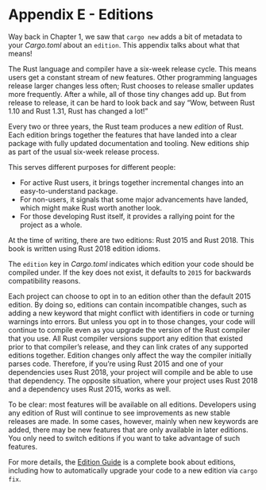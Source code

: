 # Appendix E - Editions

Way back in Chapter 1, we saw that `cargo new` adds a bit of metadata to your
*Cargo.toml* about an `edition`. This appendix talks about what that means!

The Rust language and compiler have a six-week release cycle. This means users
get a constant stream of new features. Other programming languages release
larger changes less often; Rust chooses to release smaller updates more
frequently. After a while, all of those tiny changes add up. But from release
to release, it can be hard to look back and say “Wow, between Rust 1.10 and
Rust 1.31, Rust has changed a lot!”

Every two or three years, the Rust team produces a new *edition* of Rust.
Each edition brings together the features that have landed into a clear
package with fully updated documentation and tooling. New editions ship
as part of the usual six-week release process.

This serves different purposes for different people:

* For active Rust users, it brings together incremental changes into an
  easy-to-understand package.
* For non-users, it signals that some major advancements have landed, which
  might make Rust worth another look.
* For those developing Rust itself, it provides a rallying point for the
  project as a whole.

At the time of writing, there are two editions: Rust 2015 and Rust 2018.
This book is written using Rust 2018 edition idioms.

The `edition` key in *Cargo.toml* indicates which edition your code should be
compiled under. If the key does not exist, it defaults to `2015` for backwards
compatibility reasons.

Each project can choose to opt in to an edition other than the default 2015
edition. By doing so, editions can contain incompatible changes, such as adding
a new keyword that might conflict with identifiers in code or turning warnings
into errors. But unless you opt in to those changes, your code will continue to
compile even as you upgrade the version of the Rust compiler that you use. All
Rust compiler versions support any edition that existed prior to that
compiler’s release, and they can link crates of any supported editions
together. Edition changes only affect the way the compiler initially parses
code. Therefore, if you’re using Rust 2015 and one of your dependencies uses
Rust 2018, your project will compile and be able to use that dependency. The
opposite situation, where your project uses Rust 2018 and a dependency uses
Rust 2015, works as well.

To be clear: most features will be available on all editions. Developers using
any edition of Rust will continue to see improvements as new stable releases
are made. In some cases, however, mainly when new keywords are added, there may
be new features that are only available in later editions. You only need to
switch editions if you want to take advantage of such features.

For more details, the [Edition
Guide](https://rust-lang-nursery.github.io/edition-guide/) is a complete
book about editions, including how to automatically upgrade your code to
a new edition via `cargo fix`.
